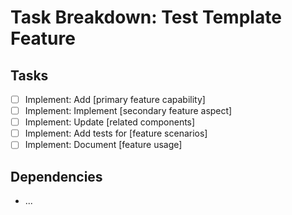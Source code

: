 # Task Breakdown: Test Template Feature

## Tasks

- [ ] Implement: Add [primary feature capability]
- [ ] Implement: Implement [secondary feature aspect]
- [ ] Implement: Update [related components]
- [ ] Implement: Add tests for [feature scenarios]
- [ ] Implement: Document [feature usage]

## Dependencies

- ...
